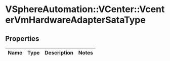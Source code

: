 # VSphereAutomation::VCenter::VcenterVmHardwareAdapterSataType

## Properties
Name | Type | Description | Notes
------------ | ------------- | ------------- | -------------


